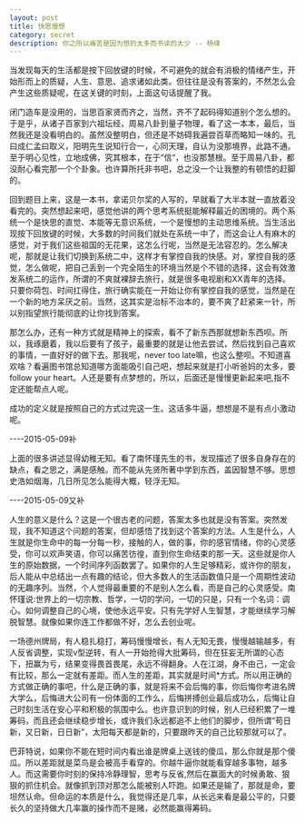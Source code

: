 ```yaml
---
layout: post
title: 快思慢想
category: secret
description: 你之所以痛苦是因为想的太多而书读的太少 -- 杨绛
---
```


当发现每天的生活都是按下回放键的时候，不可避免的就会有消极的情绪产生，开始形而上的质疑，人生、意思、追求诸如此类。但往往是没有答案的，不然怎么会产生这些质疑呢，在这关键的时刻，上面这句话提醒了我。

闭门造车是没用的，当思百家贤而齐之，当然，齐不了起码得知道别个怎么想的。于是乎，从诸子百家到六祖坛经，周易八卦到量子物理，看了这一本本，最后，当然我还是没看明白的。虽然没整明白，但还是不妨碍我遍尝百草而略知一味的。孔曰成仁孟曰取义，阳明先生说知行合一，心同天理，自认为没那境界，此路不通。至于明心见性，立地成佛，究其根本，在于“信“，也没那慧根。至于周易八卦，都没耐心看完那一个个卦象。也许算所托非书吧，总之没一个让我整的有顿悟的赶脚的。

回到题目上来，这是一本书，拿诺贝尔奖的人写的，早就看了大半本就一直放着没看完的。突然想起来吧，感觉他讲的两个思考系统挺能解释最近的困境的。两个系统一个是快思的直觉、本能等无意识系统，一个是慢想的主动思维系统。当生活出现按下回放键的时候，大多数的时间我们就处在系统一中了，而这会让人有麻木的感觉，对于我们这些祖国的无花果，这怎么行呢，当然是无法容忍的。怎么解决呢，那就是让我们切换到系统二中，这样才有掌控自我的快感。对，掌控自我的感觉，怎么做呢，把自己丢到一个完全陌生的环境当然是个不错的选择，这会有效激发系统二的运作，所谓的不爽就裸辞去旅行，就是很多电视剧和XX青年的选择。只要你荷包、时间扛得住，旅行确实能在一开始让你有掌控自我的感觉，当然是在一个新的地方呆厌之前。当然，这其实是治标不治本的，要不爽了赶紧来一针，所以别指望旅行能彻底的让你找到答案。

那怎么办，还有一种方式就是精神上的探索，看不了新东西那就想新东西呗。所以，我琢磨着，我以后要有了孩子，最重要的就是让他去尝试，然后找到自己喜欢的事情，一直好好的做下去。那我呢，never too late嘛，也这么整呗。不知道喜欢啥？看遍图书馆总知道哪方面能吸引自己吧，想起来就是打小听爸妈的太多，要follow your heart。人还是要有点梦想的，所以，后面还是慢慢更新起来吧,指不定还能帮点人呢。

成功的定义就是按照自己的方式过完这一生。这话多牛逼，想想是不是有点小激动呢。

----2015-05-09补

上面的很多讲述显得幼稚无知。看了南怀瑾先生的书，发现描述了很多自身存在的缺点，看之思之，满是感触。而不能从先贤所著中学到东西，盖因智慧不够。思想史浩如烟海，几日所见怎么能得大概，轻浮无知。

----2015-05-09又补  

人生的意义是什么？这是一个很古老的问题，答案太多也就是没有答案。突然发现，我不知道这个问题的答案，但却感悟了找到这个答案的方法。人生是什么，人生就是你生命中的每一分每一秒，接触的人，做的事，你的感官情绪，你的心灵感受，你可以欢声笑语，你可以痛苦彷徨，直到你生命结束的那一天。这些就是你人生的原始数据，一个时间序列函数罢了。如果你的人生足够精彩，或许你的朋友，后人能从中总结出一点有趣的结论，但大多数人的生活函数值只是一个周期性波动的无趣序列。当然，个人觉得最重要的不是别人怎么看，而是自己的心灵感受。南怀瑾说:世界上的一切宗教、哲学，一切的学问，一切的只是，只有一个名词：调心。如何调整自己的心境，使他永远平安。只有先学好人生智慧，才能继续学习解脱智慧。就像如果你连工作都做不好，怎么去创业呢。

一场德州牌局，有人稳扎稳打，筹码慢慢增长，有人无知无畏，慢慢越输越多，有人反省调整，实现v型逆转，有人一开始抢得大批筹码，但在狂妄无所谓的心态下，扭赢为亏，结果变得畏首畏尾，永远不得翻身。人在江湖，身不由己，一定会有比较，那么一定就有差距。而人生的差距，其实就是时间*方式。所以用正确的方式做正确的事吧，什么是正确的事，就是将来不会后悔的事，你后悔你考进名牌大学么，后悔进大公司有一份体面的工作么，后悔拼搏创业最后成功么，后悔让自己时刻生活在安心平和积极的氛围中么。也许意识到的时候，别人已经积累了一堆筹码，而且还会继续稳步增长，或许我们永远都追不上他们的脚步，但所谓“苟日新，又日新，日日新”，太阳每天都是新的，只要跟昨天的自己比较那就可以了。

巴菲特说，如果你不能在短时间内看出谁是牌桌上送钱的傻瓜，那么你就是那个傻瓜。所以差距就是菜鸟是会被高手看穿的。你越牛逼你就能看穿越多事物，越多人。而这需要你时刻的保持冷静理智，思考与反省,然后在赢面大的时候勇敢、狠狠的抓住机会。就像抓到顶对那怎么能被别人吓跑。如果还是输了，那就是命，要坦然认命。但命运的本质是什么，我觉得还是几率，从长远来看是最公平的，只要长久的坚持做大几率赢的操作而不是赌，必然能赢得筹码。


[LinChaohui]:    http://www.linchaohui.com  "LinChaohui"
